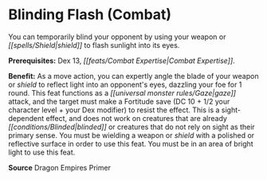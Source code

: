 ﻿---
cssclass: [feats]

---
# Blinding Flash (Combat)

You can temporarily blind your opponent by using your weapon or _[[spells/Shield|shield]]_ to flash sunlight into its eyes.

**Prerequisites:** Dex 13, _[[feats/Combat Expertise|Combat Expertise]]_.

**Benefit:** As a move action, you can expertly angle the blade of your weapon or _shield_ to reflect light into an opponent's eyes, dazzling your foe for 1 round. This feat functions as a _[[universal monster rules/Gaze|gaze]]_ attack, and the target must make a Fortitude save (DC 10 + 1/2 your character level + your Dex modifier) to resist the effect. This is a sight-dependent effect, and does not work on creatures that are already _[[conditions/Blinded|blinded]]_ or creatures that do not rely on sight as their primary sense. You must be wielding a weapon or _shield_ with a polished or reflective surface in order to use this feat. You must be in an area of bright light to use this feat.

**Source** Dragon Empires Primer